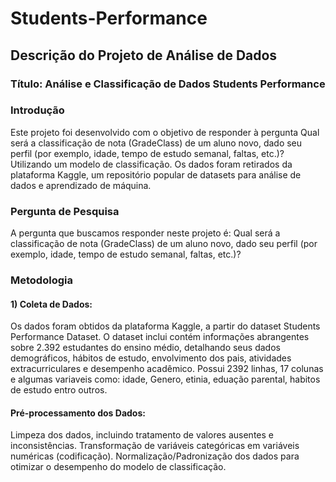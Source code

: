# Students-Performance

## Descrição do Projeto de Análise de Dados

### Título: Análise e Classificação de Dados Students Performance

### Introdução
Este projeto foi desenvolvido com o objetivo de responder à pergunta Qual será a classificação de nota (GradeClass) de um aluno novo, dado seu perfil (por exemplo, idade, tempo de estudo semanal, faltas, etc.)? Utilizando um modelo de classificação. Os dados foram retirados da plataforma Kaggle, um repositório popular de datasets para análise de dados e aprendizado de máquina.

### Pergunta de Pesquisa
A pergunta que buscamos responder neste projeto é: Qual será a classificação de nota (GradeClass) de um aluno novo, dado seu perfil (por exemplo, idade, tempo de estudo semanal, faltas, etc.)?

### Metodologia
 #### 1) Coleta de Dados:
 Os dados foram obtidos da plataforma Kaggle, a partir do dataset Students Performance Dataset.
 O dataset inclui contém informações abrangentes sobre 2.392 estudantes do ensino médio, detalhando seus dados demográficos, hábitos de estudo, envolvimento dos pais, atividades extracurriculares e desempenho acadêmico. Possui 2392 linhas, 17 colunas e algumas variaveis como: idade, Genero, etinia, eduação parental, habitos de estudo entro outros. 
 
 #### Pré-processamento dos Dados:
Limpeza dos dados, incluindo tratamento de valores ausentes e inconsistências.
Transformação de variáveis categóricas em variáveis numéricas (codificação).
Normalização/Padronização dos dados para otimizar o desempenho do modelo de classificação.
